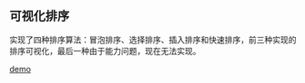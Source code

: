 ## 可视化排序

实现了四种排序算法：冒泡排序、选择排序、插入排序和快速排序，前三种实现的排序可视化，最后一种由于能力问题，现在无法实现。

[demo](http://front-turing.github.io/BaiDu-IFE/Lin/The-Second-Stage/Task19/)